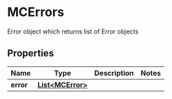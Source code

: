 

# MCErrors

Error object which returns list of Error objects
## Properties

Name | Type | Description | Notes
------------ | ------------- | ------------- | -------------
**error** | [**List&lt;MCError&gt;**](MCError.md) |  | 



